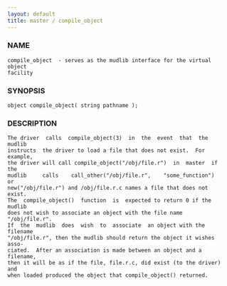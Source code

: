 ```yaml
---
layout: default
title: master / compile_object
---
```






### NAME
    compile_object  - serves as the mudlib interface for the virtual object
    facility


### SYNOPSIS
    object compile_object( string pathname );


### DESCRIPTION
    The driver  calls  compile_object(3)  in  the  event  that  the  mudlib
    instructs  the driver to load a file that does not exist.  For example,
    the driver will call compile_object("/obj/file.r")  in  master  if  the
    mudlib     calls    call_other("/obj/file.r",    "some_function")    or
    new("/obj/file.r") and /obj/file.r.c names a file that does not  exist.
    The  compile_object()  function  is  expected to return 0 if the mudlib
    does not wish to associate an object with the file name  "/obj/file.r".
    If  the  mudlib  does  wish  to  associate  an object with the filename
    "/obj/file.r", then the mudlib should return the object it wishes asso‐
    ciated.  After an association is made between an object and a filename,
    then it will be as if the file, file.r.c, did exist (to the driver) and
    when loaded produced the object that compile_object() returned.



